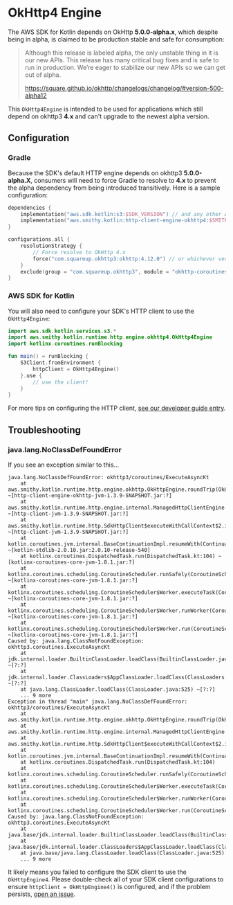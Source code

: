 # OkHttp4 Engine

The AWS SDK for Kotlin depends on OkHttp **5.0.0-alpha.x**, which despite being in alpha, is claimed to be production stable and safe for consumption:

> Although this release is labeled alpha, the only unstable thing in it is our new APIs. 
> This release has many critical bug fixes and is safe to run in production. 
> We’re eager to stabilize our new APIs so we can get out of alpha.
> 
> https://square.github.io/okhttp/changelogs/changelog/#version-500-alpha12

This `OkHttp4Engine` is intended to be used for applications which still depend on okhttp3 **4.x** and can't upgrade to the newest alpha version.

## Configuration

### Gradle
Because the SDK's default HTTP engine depends on okhttp3 **5.0.0-alpha.X**, consumers will need to force Gradle to resolve to **4.x** to prevent the alpha dependency from being introduced transitively. Here is a sample configuration:
```kts
dependencies {
    implementation("aws.sdk.kotlin:s3:$SDK_VERSION") // and any other AWS SDK clients... 
    implementation("aws.smithy.kotlin:http-client-engine-okhttp4:$SMITHY_KOTLIN_VERSION") // depend on OkHttp4Engine
}

configurations.all {
    resolutionStrategy {
        // Force resolve to OkHttp 4.x
        force("com.squareup.okhttp3:okhttp:4.12.0") // or whichever version you are using... 
    }
    exclude(group = "com.squareup.okhttp3", module = "okhttp-coroutines") // Exclude dependency on okhttp-coroutines, which is introduced in 5.0.0-alpha.X 
}
```

### AWS SDK for Kotlin
You will also need to configure your SDK's HTTP client to use the `OkHttp4Engine`:
```kt
import aws.sdk.kotlin.services.s3.*
import aws.smithy.kotlin.runtime.http.engine.okhttp4.OkHttp4Engine
import kotlinx.coroutines.runBlocking

fun main() = runBlocking {
    S3Client.fromEnvironment {
        httpClient = OkHttp4Engine()
    }.use {
        // use the client!
    }
}
```

For more tips on configuring the HTTP client, [see our developer guide entry](https://docs.aws.amazon.com/sdk-for-kotlin/latest/developer-guide/http-client-config.html).

## Troubleshooting

### java.lang.NoClassDefFoundError
If you see an exception similar to this...
```
java.lang.NoClassDefFoundError: okhttp3/coroutines/ExecuteAsyncKt
	at aws.smithy.kotlin.runtime.http.engine.okhttp.OkHttpEngine.roundTrip(OkHttpEngine.kt:56) ~[http-client-engine-okhttp-jvm-1.3.9-SNAPSHOT.jar:?]
	at aws.smithy.kotlin.runtime.http.engine.internal.ManagedHttpClientEngine.roundTrip(ManagedHttpClientEngine.kt) ~[http-client-jvm-1.3.9-SNAPSHOT.jar:?]
	at aws.smithy.kotlin.runtime.http.SdkHttpClient$executeWithCallContext$2.invokeSuspend(SdkHttpClient.kt:44) ~[http-client-jvm-1.3.9-SNAPSHOT.jar:?]
	at kotlin.coroutines.jvm.internal.BaseContinuationImpl.resumeWith(ContinuationImpl.kt:33) ~[kotlin-stdlib-2.0.10.jar:2.0.10-release-540]
	at kotlinx.coroutines.DispatchedTask.run(DispatchedTask.kt:104) ~[kotlinx-coroutines-core-jvm-1.8.1.jar:?]
	at kotlinx.coroutines.scheduling.CoroutineScheduler.runSafely(CoroutineScheduler.kt:584) ~[kotlinx-coroutines-core-jvm-1.8.1.jar:?]
	at kotlinx.coroutines.scheduling.CoroutineScheduler$Worker.executeTask(CoroutineScheduler.kt:811) ~[kotlinx-coroutines-core-jvm-1.8.1.jar:?]
	at kotlinx.coroutines.scheduling.CoroutineScheduler$Worker.runWorker(CoroutineScheduler.kt:715) ~[kotlinx-coroutines-core-jvm-1.8.1.jar:?]
	at kotlinx.coroutines.scheduling.CoroutineScheduler$Worker.run(CoroutineScheduler.kt:702) ~[kotlinx-coroutines-core-jvm-1.8.1.jar:?]
Caused by: java.lang.ClassNotFoundException: okhttp3.coroutines.ExecuteAsyncKt
	at jdk.internal.loader.BuiltinClassLoader.loadClass(BuiltinClassLoader.java:641) ~[?:?]
	at jdk.internal.loader.ClassLoaders$AppClassLoader.loadClass(ClassLoaders.java:188) ~[?:?]
	at java.lang.ClassLoader.loadClass(ClassLoader.java:525) ~[?:?]
	... 9 more
Exception in thread "main" java.lang.NoClassDefFoundError: okhttp3/coroutines/ExecuteAsyncKt
	at aws.smithy.kotlin.runtime.http.engine.okhttp.OkHttpEngine.roundTrip(OkHttpEngine.kt:56)
	at aws.smithy.kotlin.runtime.http.engine.internal.ManagedHttpClientEngine.roundTrip(ManagedHttpClientEngine.kt)
	at aws.smithy.kotlin.runtime.http.SdkHttpClient$executeWithCallContext$2.invokeSuspend(SdkHttpClient.kt:44)
	at kotlin.coroutines.jvm.internal.BaseContinuationImpl.resumeWith(ContinuationImpl.kt:33)
	at kotlinx.coroutines.DispatchedTask.run(DispatchedTask.kt:104)
	at kotlinx.coroutines.scheduling.CoroutineScheduler.runSafely(CoroutineScheduler.kt:584)
	at kotlinx.coroutines.scheduling.CoroutineScheduler$Worker.executeTask(CoroutineScheduler.kt:811)
	at kotlinx.coroutines.scheduling.CoroutineScheduler$Worker.runWorker(CoroutineScheduler.kt:715)
	at kotlinx.coroutines.scheduling.CoroutineScheduler$Worker.run(CoroutineScheduler.kt:702)
Caused by: java.lang.ClassNotFoundException: okhttp3.coroutines.ExecuteAsyncKt
	at java.base/jdk.internal.loader.BuiltinClassLoader.loadClass(BuiltinClassLoader.java:641)
	at java.base/jdk.internal.loader.ClassLoaders$AppClassLoader.loadClass(ClassLoaders.java:188)
	at java.base/java.lang.ClassLoader.loadClass(ClassLoader.java:525)
	... 9 more
```

It likely means you failed to configure the SDK client to use the `OkHttpEngine4`. 
Please double-check all of your SDK client configurations to ensure `httpClient = OkHttpEngine4()` is configured,
and if the problem persists, [open an issue](https://github.com/smithy-lang/smithy-kotlin/issues/new/choose).